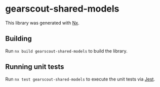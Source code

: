 # gearscout-shared-models

This library was generated with [Nx](https://nx.dev).

## Building

Run `nx build gearscout-shared-models` to build the library.

## Running unit tests

Run `nx test gearscout-shared-models` to execute the unit tests via [Jest](https://jestjs.io).
